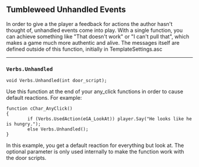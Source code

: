 ## Tumbleweed Unhandled Events

In order to give a the player a feedback for actions the author hasn't thought
of, unhandled events come into play.
With a single function, you can achieve something like "That doesn't work" or
"I can't pull that", which makes a game much more authentic and alive.
The messages itself are defined outside of this function, initially in TemplateSettings.asc

---

### `Verbs.Unhandled`

```
void Verbs.Unhandled(int door_script);
```

Use this function at the end of your any_click functions in order to cause default reactions. For example:

```
function cChar_AnyClick()
{
        if (Verbs.UsedAction(eGA_LookAt)) player.Say("He looks like he is hungry.");
        else Verbs.Unhandled();
}
```

In this example, you get a default reaction for everything but look at. The optional parameter is only used internally to make the function work with the door scripts.

